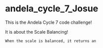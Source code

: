 # andela_cycle_7_Josue


This is the Andela Cycle 7 code challenge!

It is about the Scale Balancing!

	When the scale is balanced, it returns an 
